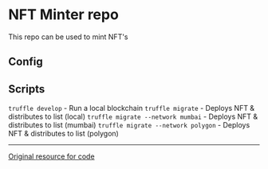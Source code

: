 # NFT Minter repo

This repo can be used to mint NFT's

## Config


## Scripts
`truffle develop` - Run a local blockchain
`truffle migrate` - Deploys NFT & distributes to list (local)
`truffle migrate --network mumbai` - Deploys NFT & distributes to list (mumbai)
`truffle migrate --network polygon` - Deploys NFT & distributes to list (polygon)

------------------------------
[Original resource for code](https://forum.openzeppelin.com/t/create-an-nft-and-deploy-to-a-public-testnet-using-truffle/2961)

